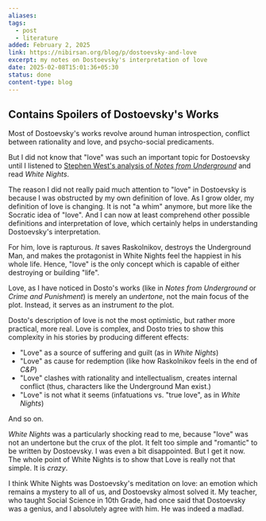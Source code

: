 ```yaml
---
aliases: 
tags:
  - post
  - literature
added: February 2, 2025
link: https://nibirsan.org/blog/p/dostoevsky-and-love
excerpt: my notes on Dostoevsky's interpretation of love
date: 2025-02-08T15:01:36+05:30
status: done
content-type: blog
---
```

## Contains Spoilers of Dostoevsky's Works

Most of Dostoevsky's works revolve around human introspection, conflict between rationality and love, and psycho-social predicaments.

But I did not know that "love" was such an important topic for Dostoevsky until I listened to [Stephen West's analysis of *Notes from Underground*](https://www.philosophizethis.org/podcast/episode-201-transcript-bkx3e-37rkx-bpl83-ysc9b-kkg62-rk7n2-8j6gw-p837t-fwc2c-armek-de5ar-2at4j-l2jz9-7zdw5-7exg8-8b7k4) and read *White Nights*.

The reason I did not really paid much attention to "love" in Dostoevsky is because I was obstructed by my own definition of love. As I grow older, my definition of love is changing. It is not "a whim" anymore, but more like the Socratic idea of "love". And I can now at least comprehend other possible definitions and interpretation of love, which certainly helps in understanding Dostoevsky's interpretation.

For him, love is rapturous. *It* saves Raskolnikov, destroys the Underground Man, and makes the protagonist in White Nights feel the happiest in his whole life. Hence, "love" is the only concept which is capable of either destroying or building "life".

Love, as I have noticed in Dosto's works (like in *Notes from Underground* or *Crime and Punishment*) is merely an *undertone*, not the main focus of the plot. Instead, it serves as an instrument *to* the plot.

Dosto's description of love is not the most optimistic, but rather more practical, more real. Love is complex, and Dosto tries to show this complexity in his stories by producing different effects:
- "Love" as a source of suffering and guilt (as in *White Nights*)
- "Love" as cause for redemption (like how Raskolnikov feels in the end of *C&P*)
- "Love" clashes with rationality and intellectualism, creates internal conflict (thus, characters like the Underground Man exist.)
- "Love" is not what it seems (infatuations vs. "true love", as in *White Nights*)

And so on.

*White Nights* was a particularly shocking read to me, because "love" was not an undertone but the crux of the plot. It felt too simple and "romantic" to be written by Dostoevsky. I was even a bit disappointed. But I get it now. The whole point of White Nights is to show that Love is really not that simple. It is *crazy*.

I think White Nights was Dostoevsky's meditation on love: an emotion which remains a mystery to all of us, and Dostoevsky almost solved it. 
My teacher, who taught Social Science in 10th Grade, had once said that Dostoevsky was a genius, and I absolutely agree with him. He was indeed a madlad.